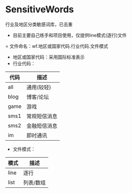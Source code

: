 # SensitiveWords
行业及地区分类敏感词库，已去重
- 目前主要自己练手和项目使用，仅提供line模式(逐行)文件

= 文件命名：wf.地区或国家代码.行业代码.文件模式

- 地区或国家代码：采用国际标准表示
- 行业代码：

| 代码     | 描述 |
|-----------|-----|
| all    | 通用(较轻)  | 
| blog    | 博客/论坛  | 
| game    | 游戏  | 
| sms1    | 常规短信消息  | 
| sms2    | 金融短信消息  | 
| im    | 即时通讯  | 

- 文件模式：

| 模式     | 描述 |
|-----------|-----|
| line    | 逐行  | 
| list    | 列表/数组  | 
